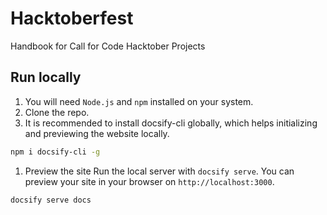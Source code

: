 # Hacktoberfest

Handbook for Call for Code Hacktober Projects

## Run locally

1. You will need `Node.js` and `npm` installed on your system.
1. Clone the repo.
1. It is recommended to install docsify-cli globally, which helps initializing and previewing the website locally.

```bash
npm i docsify-cli -g
```

1. Preview the site
   Run the local server with `docsify serve`. You can preview your site in your browser on `http://localhost:3000`.

```bash
docsify serve docs
```
